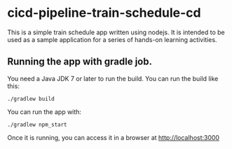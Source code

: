# cicd-pipeline-train-schedule-cd

This is a simple train schedule app written using nodejs. It is intended to be used as a sample application for a series of hands-on learning activities.

## Running the app with gradle job.

You need a Java JDK 7 or later to run the build. You can run the build like this:

    ./gradlew build

You can run the app with:

    ./gradlew npm_start

Once it is running, you can access it in a browser at [http://localhost:3000](http://localhost:3000)
